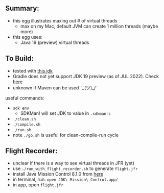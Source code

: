 
Summary:
---------

* this egg illustrates maxing out # of virtual threads
    - max on my Mac, default JVM can create 1 million threads (maybe more)
* this egg uses:
    - Java 19 (preview) virtual threads

To Build:
---------

* tested with [this jdk](../JDK.version.md)
* Gradle does not yet support JDK 19 preview (as of JUL 2022). Check [here](https://docs.gradle.org/current/userguide/compatibility.html)
* unknown if Maven can be used ¯\_(ツ)_/¯

useful commands:

* `sdk env`
    - SDKMan! will set JDK to value in `.sdkmanrc`
* `./clean.sh`
* `./compile.sh`
* `./run.sh`
* note `./go.sh` is useful for clean-compile-run cycle

Flight Recorder:
----------------

* unclear if there is a way to see virtual threads in JFR (yet)
* use `./run_with_flight_recorder.sh` to generate `flight.jfr`
* install Java Mission Control 8.1.0 from [here](https://adoptopenjdk.net/jmc.html)
* in terminal, run: `open JDK\ Mission\ Control.app/`
* in app, open `flight.jfr`
